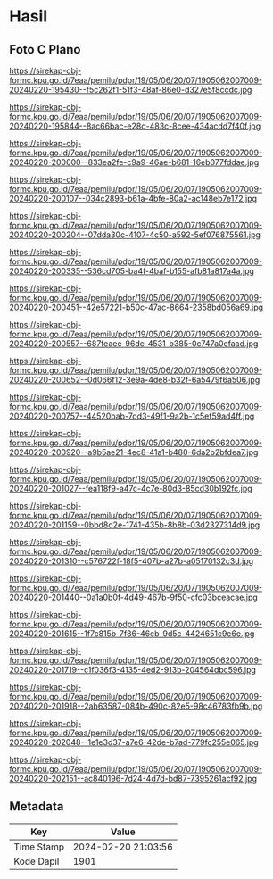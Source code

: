 # Hasil

## Foto C Plano

https://sirekap-obj-formc.kpu.go.id/7eaa/pemilu/pdpr/19/05/06/20/07/1905062007009-20240220-195430--f5c262f1-51f3-48af-86e0-d327e5f8ccdc.jpg

https://sirekap-obj-formc.kpu.go.id/7eaa/pemilu/pdpr/19/05/06/20/07/1905062007009-20240220-195844--8ac66bac-e28d-483c-8cee-434acdd7f40f.jpg

https://sirekap-obj-formc.kpu.go.id/7eaa/pemilu/pdpr/19/05/06/20/07/1905062007009-20240220-200000--833ea2fe-c9a9-46ae-b681-16eb077fddae.jpg

https://sirekap-obj-formc.kpu.go.id/7eaa/pemilu/pdpr/19/05/06/20/07/1905062007009-20240220-200107--034c2893-b61a-4bfe-80a2-ac148eb7e172.jpg

https://sirekap-obj-formc.kpu.go.id/7eaa/pemilu/pdpr/19/05/06/20/07/1905062007009-20240220-200204--07dda30c-4107-4c50-a592-5ef076875561.jpg

https://sirekap-obj-formc.kpu.go.id/7eaa/pemilu/pdpr/19/05/06/20/07/1905062007009-20240220-200335--536cd705-ba4f-4baf-b155-afb81a817a4a.jpg

https://sirekap-obj-formc.kpu.go.id/7eaa/pemilu/pdpr/19/05/06/20/07/1905062007009-20240220-200451--42e57221-b50c-47ac-8664-2358bd056a69.jpg

https://sirekap-obj-formc.kpu.go.id/7eaa/pemilu/pdpr/19/05/06/20/07/1905062007009-20240220-200557--687feaee-96dc-4531-b385-0c747a0efaad.jpg

https://sirekap-obj-formc.kpu.go.id/7eaa/pemilu/pdpr/19/05/06/20/07/1905062007009-20240220-200652--0d066f12-3e9a-4de8-b32f-6a5479f6a506.jpg

https://sirekap-obj-formc.kpu.go.id/7eaa/pemilu/pdpr/19/05/06/20/07/1905062007009-20240220-200757--44520bab-7dd3-49f1-9a2b-1c5ef59ad4ff.jpg

https://sirekap-obj-formc.kpu.go.id/7eaa/pemilu/pdpr/19/05/06/20/07/1905062007009-20240220-200920--a9b5ae21-4ec8-41a1-b480-6da2b2bfdea7.jpg

https://sirekap-obj-formc.kpu.go.id/7eaa/pemilu/pdpr/19/05/06/20/07/1905062007009-20240220-201027--fea118f9-a47c-4c7e-80d3-85cd30b192fc.jpg

https://sirekap-obj-formc.kpu.go.id/7eaa/pemilu/pdpr/19/05/06/20/07/1905062007009-20240220-201159--0bbd8d2e-1741-435b-8b8b-03d2327314d9.jpg

https://sirekap-obj-formc.kpu.go.id/7eaa/pemilu/pdpr/19/05/06/20/07/1905062007009-20240220-201310--c576722f-18f5-407b-a27b-a05170132c3d.jpg

https://sirekap-obj-formc.kpu.go.id/7eaa/pemilu/pdpr/19/05/06/20/07/1905062007009-20240220-201440--0a1a0b0f-4d49-467b-9f50-cfc03bceacae.jpg

https://sirekap-obj-formc.kpu.go.id/7eaa/pemilu/pdpr/19/05/06/20/07/1905062007009-20240220-201615--1f7c815b-7f86-46eb-9d5c-4424651c9e6e.jpg

https://sirekap-obj-formc.kpu.go.id/7eaa/pemilu/pdpr/19/05/06/20/07/1905062007009-20240220-201719--c1f036f3-4135-4ed2-913b-204564dbc596.jpg

https://sirekap-obj-formc.kpu.go.id/7eaa/pemilu/pdpr/19/05/06/20/07/1905062007009-20240220-201918--2ab63587-084b-490c-82e5-98c46783fb9b.jpg

https://sirekap-obj-formc.kpu.go.id/7eaa/pemilu/pdpr/19/05/06/20/07/1905062007009-20240220-202048--1e1e3d37-a7e6-42de-b7ad-779fc255e065.jpg

https://sirekap-obj-formc.kpu.go.id/7eaa/pemilu/pdpr/19/05/06/20/07/1905062007009-20240220-202151--ac840196-7d24-4d7d-bd87-7395261acf92.jpg


## Metadata

| Key        | Value               |
| ---------- | ------------------- |
| Time Stamp | 2024-02-20 21:03:56 |
| Kode Dapil | 1901                |



